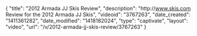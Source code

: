 {
    "title": "2012 Armada JJ Skis Review",
    "description": "http:\/\/www.skis.com Review for the 2012 Armada JJ Skis",
    "videoid": "3767263",
    "date_created": "1411361282",
    "date_modified": "1418182024",
    "type": "captivate",
    "layout": "video",
    "url": "\/v\/2012-armada-jj-skis-review\/3767263"
}